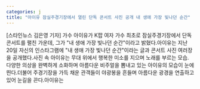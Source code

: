 ```yaml
---
categories: j
title: "아이유 잠실주경기장에서 열린 단독 콘서트 사진 공개 내 생애 가장 빛나던 순간"
---
```

[스타인뉴스 김은영 기자] 가수 아이유가 K팝 여자 가수 최초로 잠실주경기장에서 단독 콘서트를 펼친 가운데, 그가 "내 생애 가장 빛나던 순간"이라고 밝혔다.아이유는 지난 20일 자신의 인스타그램에 "내 생애 가장 빛나던 순간"이라는 글과 콘서트 사진 여러장을 공개했다.사진 속 아이유는 무대 위에서 행복한 미소를 지으며 노래를 부르는 모습. 다양한 의상을 완벽하게 소화하며 아름다운 비주얼을 뽐내고 있는 아이유의 모습이 눈에 띈다.더불어 주경기장을 가득 채운 관객들이 야광봉을 흔들며 아름다운 광경을 연출하고 있어 눈길을 끈다.아이유는